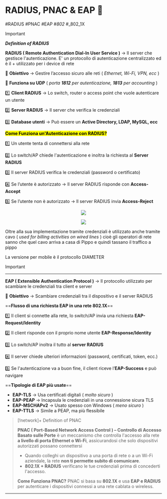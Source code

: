 # RADIUS, PNAC & EAP 📡

#RADIUS #PNAC #EAP #_802_ #_802_1X 

> [!IMPORTANT]
> 
> ***Definition of RADIUS***
>
>  **RADIUS ( Remote Authentication Dial-In User Service )** → Il server che gestisce l'autenticazione. E' un protocollo di autenticazione centralizzato ed è il + utilizzato per i device di rete
>  
> 🔹 **Obiettivo** -> Gestire l’accesso sicuro alle reti ( *Ethernet, Wi-Fi, VPN, ecc* )
> 
> 🔹 **Funziona su UDP** ( *porta **1812** per autenticazione, **1813** per accounting* ) 
> 
> 1️⃣ **Client RADIUS** → Lo switch, router o access point che vuole autenticare un utente
> 
> 2️⃣ **Server RADIUS** → Il server che verifica le credenziali
> 
> 3️⃣ **Database utenti** → Può essere un **Active Directory, LDAP, MySQL, ecc**
> 
> <mark>**Come Funziona un'Autenticazione con RADIUS?**</mark>
> 
> 1️⃣ Un utente tenta di connettersi alla rete
> 
> 2️⃣ Lo switch/AP chiede l'autenticazione e inoltra la richiesta al **Server RADIUS**
> 
> 3️⃣ Il server RADIUS verifica le credenziali (password o certificato)
> 
> 4️⃣ Se l’utente è autorizzato → Il server RADIUS risponde con **Access-Accept**
> 
> 5️⃣ Se l’utente non è autorizzato → Il server RADIUS invia **Access-Reject**
> 
> <p align="center"><img src="img/Screenshot 2025-04-15 183139.png" /></p>
> <p align="center"><img src="img/Screenshot 2025-04-15 183701.png" /></p>
> 
> Oltre alla sua implementazione tramite credenziali è utilizzato anche tramite cavo ( *used for billing activities on wired lines* ) cioè gli operatori di rete sanno che quel cavo arriva a casa di Pippo e quindi tassano il traffico a pippo
> 
> La versione per mobile è il protocollo DIAMETER
> 

> [!IMPORTANT]
> 
> ***
>
>  **EAP ( Extensible Authentication Protocol )** → Il protocollo utilizzato per scambiare le credenziali tra client e server
 > 
> 🔹 **Obiettivo** -> Scambiare credenziali tra il dispositivo e il server RADIUS
> 
> ==**Flusso di una richiesta EAP in una rete 802.1X**==
> 
> 1️⃣ Il client si connette alla rete, lo switch/AP invia una richiesta **EAP-Request/Identity**
> 
> 2️⃣ Il client risponde con il proprio nome utente **EAP-Response/Identity**
> 
> 3️⃣ Lo switch/AP inoltra il tutto al **server RADIUS**
> 
> 4️⃣ Il server chiede ulteriori informazioni (password, certificati, token, ecc.)
>   
> 5️⃣ Se l'autenticazione va a buon fine, il client riceve l’**EAP-Success** e può navigare
> 
> ==**Tipologie di EAP più usate**==
>   
> - **EAP-TLS** → Usa certificati digitali ( *molto sicuro* )
> - **EAP-PEAP** → Incapsula le credenziali in una connessione sicura TLS
> - **EAP-MSCHAPv2** → Usato spesso con Windows ( *meno sicuro* )
> - **EAP-TTLS** → Simile a PEAP, ma più flessibile

> [!network]+ Definition of PNAC
>
>  **PNAC ( Port-Based Network Access Control ) – Controllo di Accesso Basato sulle Porte** è un meccanismo che controlla l'accesso alla rete **a livello di porta Ethernet o Wi-Fi**, assicurandosi che solo dispositivi autorizzati possano connettersi
>   
> - Quando colleghi un dispositivo a una porta di rete o a un Wi-Fi aziendale, la rete **non ti permette subito di comunicare**.  
> - **802.1X + RADIUS** verificano le tue credenziali prima di concederti l'accesso.  
> 
> **Come Funziona PNAC?**
> PNAC si basa su **802.1X** e usa **EAP e RADIUS** per autenticare i dispositivi connessi a una rete cablata o wireless.  

---